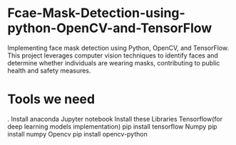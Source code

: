 # Fcae-Mask-Detection-using-python-OpenCV-and-TensorFlow
Implementing face mask detection using Python, OpenCV, and TensorFlow. This project leverages computer vision techniques to identify faces and determine whether individuals are wearing masks, contributing to public health and safety measures.
# Tools we need
. Install anaconda
Jupyter notebook
Install these Libraries 
Tensorflow(for deep learning models implementation)                                                                                                                                            pip install tensorflow
Numpy                                                                                                                                                                                          pip install numpy
Opencv                                                                                                                                                                                         pip install opencv-python
